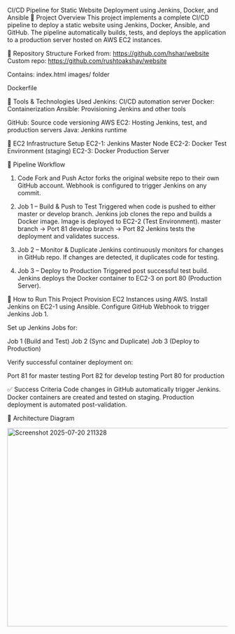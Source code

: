 CI/CD Pipeline for Static Website Deployment using Jenkins, Docker, and Ansible
📌 Project Overview
This project implements a complete CI/CD pipeline to deploy a static website using Jenkins, Docker, Ansible, and GitHub. The pipeline automatically builds, tests, and deploys the application to a production server hosted on AWS EC2 instances.

📁 Repository Structure
Forked from: https://github.com/hshar/website
Custom repo: https://github.com/rushtoakshay/website

Contains:
index.html
images/ folder

Dockerfile

🔧 Tools & Technologies Used
Jenkins: CI/CD automation server
Docker: Containerization
Ansible: Provisioning Jenkins and other tools

GitHub: Source code versioning
AWS EC2: Hosting Jenkins, test, and production servers
Java: Jenkins runtime

🧱 EC2 Infrastructure Setup
EC2-1: Jenkins Master Node
EC2-2: Docker Test Environment (staging)
EC2-3: Docker Production Server

🔄 Pipeline Workflow
1. Code Fork and Push
Actor forks the original website repo to their own GitHub account.
Webhook is configured to trigger Jenkins on any commit.

2. Job 1 – Build & Push to Test
Triggered when code is pushed to either master or develop branch.
Jenkins job clones the repo and builds a Docker image.
Image is deployed to EC2-2 (Test Environment).
master branch → Port 81
develop branch → Port 82
Jenkins tests the deployment and validates success.

3. Job 2 – Monitor & Duplicate
Jenkins continuously monitors for changes in GitHub repo.
If changes are detected, it duplicates code for testing.

4. Job 3 – Deploy to Production
Triggered post successful test build.
Jenkins deploys the Docker container to EC2-3 on port 80 (Production Server).

🚀 How to Run This Project
Provision EC2 Instances using AWS.
Install Jenkins on EC2-1 using Ansible.
Configure GitHub Webhook to trigger Jenkins Job 1.

Set up Jenkins Jobs for:

Job 1 (Build and Test)
Job 2 (Sync and Duplicate)
Job 3 (Deploy to Production)

Verify successful container deployment on:

Port 81 for master testing
Port 82 for develop testing
Port 80 for production

✅ Success Criteria
Code changes in GitHub automatically trigger Jenkins.
Docker containers are created and tested on staging.
Production deployment is automated post-validation.

📸 Architecture Diagram

<img width="981" height="454" alt="Screenshot 2025-07-20 211328" src="https://github.com/user-attachments/assets/473cd415-db7d-4729-8464-1000f9fc910d" />
